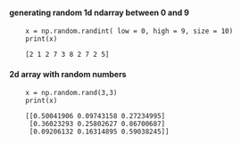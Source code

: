 #### generating random 1d ndarray between 0 and 9

        x = np.random.randint( low = 0, high = 9, size = 10)
        print(x)

        [2 1 2 7 3 8 2 7 2 5]


#### 2d array with random numbers

        x = np.random.rand(3,3)
        print(x)

        [[0.50041906 0.09743158 0.27234995]
         [0.36023293 0.25802627 0.86700687]
         [0.09206132 0.16314895 0.59038245]]


#### 

